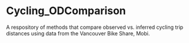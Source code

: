 # Cycling_ODComparison
A respository of methods that compare observed vs. inferred cycling trip distances using data from the Vancouver Bike Share, Mobi. 

